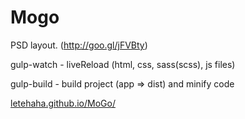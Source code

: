 # Mogo
PSD layout. (http://goo.gl/jFVBty)

gulp-watch - liveReload (html, css, sass(scss), js files)

gulp-build - build project (app => dist) and minify code

[letehaha.github.io/MoGo/](http://letehaha.github.io/MoGo/)
